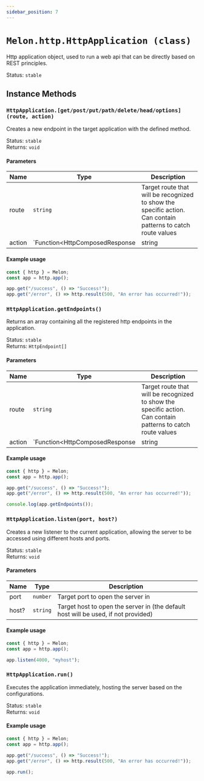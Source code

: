 ```yaml
---
sidebar_position: 7
---
```


# `Melon.http.HttpApplication (class)`

Http application object, used to run a web api that can be directly based on REST principles.

Status: `stable` <br />

## Instance Methods

### `HttpApplication.[get/post/put/path/delete/head/options](route, action)`

Creates a new endpoint in the target application with the defined method.

Status: `stable` <br />
Returns: `void`

#### Parameters

| Name | Type | Description |
| ---- | ---- | ----------- |
| route | `string` | Target route that will be recognized to show the specific action. Can contain patterns to catch route values |
| action | `Function<HttpComposedResponse | string | number | boolean | any[] | Record<any, any>>` | Function that will be executed each request and return data to the user |

#### Example usage

```ts
const { http } = Melon;
const app = http.app();

app.get("/success", () => "Success!");
app.get("/error", () => http.result(500, "An error has occurred!"));
```

### `HttpApplication.getEndpoints()`

Returns an array containing all the registered http endpoints in the application.

Status: `stable` <br />
Returns: `HttpEndpoint[]`

#### Parameters

| Name | Type | Description |
| ---- | ---- | ----------- |
| route | `string` | Target route that will be recognized to show the specific action. Can contain patterns to catch route values |
| action | `Function<HttpComposedResponse | string | number | boolean | any[] | Record<any, any>>` | Function that will be executed each request and return data to the user |

#### Example usage

```ts
const { http } = Melon;
const app = http.app();

app.get("/success", () => "Success!");
app.get("/error", () => http.result(500, "An error has occurred!"));

console.log(app.getEndpoints());
```

### `HttpApplication.listen(port, host?)`

Creates a new listener to the current application, allowing the server to be accessed using different hosts and ports.

Status: `stable` <br />
Returns: `void`

#### Parameters

| Name | Type | Description |
| ---- | ---- | ----------- |
| port | `number` | Target port to open the server in |
| host? | `string` | Target host to open the server in (the default host will be used, if not provided) |

#### Example usage

```ts
const { http } = Melon;
const app = http.app();

app.listen(4000, "myhost");
```

### `HttpApplication.run()`

Executes the application immediately, hosting the server based on the configurations.

Status: `stable` <br />
Returns: `void`

#### Example usage

```ts
const { http } = Melon;
const app = http.app();

app.get("/success", () => "Success!");
app.get("/error", () => http.result(500, "An error has occurred!"));

app.run();
```
